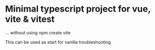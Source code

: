 # Minimal typescript project for vue, vite & vitest

... without using npm create vite

This can be used as start for vanilla troubleshooting